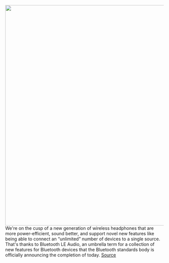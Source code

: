 <img src='https://cdn.vox-cdn.com/thumbor/AcT4GbTDAODU5R3x2FApSAXbk9g=/0x0:2040x1360/1200x800/filters:focal(857x517:1183x843)/cdn.vox-cdn.com/uploads/chorus_image/image/71098058/acastro_190717_1777_bluetooh_0001.0.jpg' width='700px' /><br/>
We're on the cusp of a new generation of wireless headphones that are more power-efficient, sound better, and support novel new features like being able to connect an “unlimited” number of devices to a single source. That's thanks to Bluetooth LE Audio, an umbrella term for a collection of new features for Bluetooth devices that the Bluetooth standards body is officially announcing the completion of today.
<a href='https://www.theverge.com/2022/7/12/23204956/bluetooth-le-audio-completed-low-power-high-quality-wireless-headphones'> Source <a/>